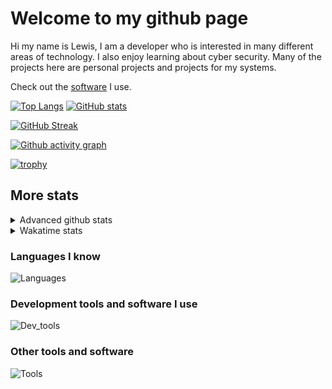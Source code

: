 # Welcome to my github page
Hi my name is Lewis, I am a developer who is interested in many different areas of technology. I also enjoy learning about cyber security. Many of the projects here are personal projects and projects for my systems.

Check out the [software](https://github.com/awesomelewis2007/awesomelewis2007/blob/master/software.md) I use.

[![Top Langs](https://github-readme-stats.vercel.app/api/top-langs/?username=awesomelewis2007&hide=html,css,jupyter%20notebook&langs_count=10&layout=compact&theme=transparent&exclude_repo=GPT-code-repository)](https://github.com/anuraghazra/github-readme-stats) [![GitHub stats](https://github-readme-stats.vercel.app/api?username=awesomelewis2007&show_icons=true&theme=transparent)](https://github.com/anuraghazra/github-readme-stats)

[![GitHub Streak](https://streak-stats.demolab.com?user=Awesomelewis2007&theme=transparent)](https://git.io/streak-stats)

[![Github activity graph](https://github-readme-activity-graph.cyclic.app/graph?username=awesomelewis2007&theme=github-compact&area=true)](https://github.com/ashutosh00710/github-readme-activity-graph)

[![trophy](https://github-profile-trophy.vercel.app/?username=awesomelewis2007&theme=darkhub)](https://github.com/ryo-ma/github-profile-trophy)

## More stats
<details close>
<summary>Advanced github stats</summary>
<br>
  
![Metrics](https://raw.githubusercontent.com/awesomelewis2007/awesomelewis2007/master/github-metrics.svg)
  
</details>

<details close>
<summary>Wakatime stats</summary>
<br>

<!--START_SECTION:waka-->

```text
Markdown         6 hrs 40 mins   ███████▓░░░░░░░░░░░░░░░░░   30.26 %
C                2 hrs 49 mins   ███▒░░░░░░░░░░░░░░░░░░░░░   12.81 %
Rust             2 hrs 3 mins    ██▒░░░░░░░░░░░░░░░░░░░░░░   09.32 %
Assembly         1 hr 57 mins    ██▒░░░░░░░░░░░░░░░░░░░░░░   08.85 %
Makefile         1 hr 40 mins    ██░░░░░░░░░░░░░░░░░░░░░░░   07.58 %
Python           1 hr 27 mins    █▓░░░░░░░░░░░░░░░░░░░░░░░   06.59 %
C++              1 hr 19 mins    █▓░░░░░░░░░░░░░░░░░░░░░░░   06.03 %
Text             54 mins         █░░░░░░░░░░░░░░░░░░░░░░░░   04.12 %
Other            41 mins         ▓░░░░░░░░░░░░░░░░░░░░░░░░   03.10 %
```

<!--END_SECTION:waka-->
</details>

### Languages I know
![Languages](https://skillicons.dev/icons?i=python,cpp,cs,c,javascript,nodejs,dotnet,bash,css,html,rust)
### Development tools and software I use
![Dev_tools](https://skillicons.dev/icons?i=git,docker,github,googlecloud,vscode,visualstudio,raspberrypi,linux,powershell,replit)
### Other tools and software
![Tools](https://skillicons.dev/icons?i=blender,ps,pr,ai,xd,figma)
